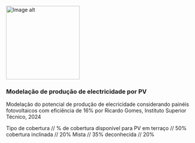 <br />
<img
  src="https://i.imgur.com/qy5CuJV.jpeg"
  alt="Image alt"
  width="200px"
/>

### Modelação de produção de electricidade por PV

Modelação do potencial de produção de elecricidade considerando painéis fotovoltaicos com eficiência de 16% por Ricardo Gomes, Instituto Superior Técnico, 2024

Tipo de cobertura // % de cobertura disponivel para PV
em terraço // 50%
cobertura inclinada // 20%
Mista // 35%
deconhecida // 20%




